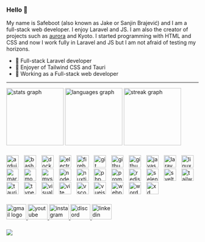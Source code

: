### Hello 👋
My name is Safeboot (also known as Jake or Sanjin Brajević) and I am a full-stack web developer. I enjoy Laravel and JS. I am also the creator of projects such as [aurora](https://auroracloud.gg) and Kyoto. I started programming with HTML and CSS and now I work fully in Laravel and JS but I am not afraid of testing my horizons.

- 📁 Full-stack Laravel developer
- 🎨 Enjoyer of Tailwind CSS and Tauri
- 🌇 Working as a Full-stack web developer

---

<div align="left">
  <img src="https://github-readme-stats.vercel.app/api?username=safeboot&hide_title=false&hide_rank=false&show_icons=true&include_all_commits=true&count_private=true&disable_animations=false&theme=nightowl&locale=en&hide_border=false&order=1" height="150" alt="stats graph"  />
  <img src="https://github-readme-stats.vercel.app/api/top-langs?username=safeboot&locale=en&hide_title=false&layout=compact&card_width=320&langs_count=5&theme=nightowl&hide_border=false&order=2" height="150" alt="languages graph"  />
  <img src="https://streak-stats.demolab.com?user=safeboot&locale=en&mode=daily&theme=nightowl&hide_border=false&border_radius=5&date_format=M%20j%5B,%20Y%5D&order=3" height="150" alt="streak graph"  />
</div>

###

<div align="left">
  <img src="https://skillicons.dev/icons?i=arduino" height="32" alt="arduino logo"  />
  <img width="6" />
  <img src="https://skillicons.dev/icons?i=bash" height="32" alt="bash logo"  />
  <img width="6" />
  <img src="https://skillicons.dev/icons?i=docker" height="32" alt="docker logo"  />
  <img width="6" />
  <img src="https://skillicons.dev/icons?i=electron" height="32" alt="electron logo"  />
  <img width="6" />
  <img src="https://skillicons.dev/icons?i=firebase" height="32" alt="firebase logo"  />
  <img width="6" />
  <img src="https://skillicons.dev/icons?i=git" height="32" alt="git logo"  />
  <img width="6" />
  <img src="https://skillicons.dev/icons?i=github" height="32" alt="github logo"  />
  <img width="6" />
  <img src="https://skillicons.dev/icons?i=githubactions" height="32" alt="githubactions logo"  />
  <img width="6" />
  <img src="https://skillicons.dev/icons?i=js" height="32" alt="javascript logo"  />
  <img width="6" />
  <img src="https://skillicons.dev/icons?i=laravel" height="32" alt="laravel logo"  />
  <img width="6" />
  <img src="https://skillicons.dev/icons?i=linux" height="32" alt="linux logo"  />
  <img width="6" />
  <img src="https://skillicons.dev/icons?i=md" height="32" alt="markdown logo"  />
  <img width="6" />
  <img src="https://skillicons.dev/icons?i=mongodb" height="32" alt="mongodb logo"  />
  <img width="6" />
  <img src="https://skillicons.dev/icons?i=mysql" height="32" alt="mysql logo"  />
  <img width="6" />
  <img src="https://skillicons.dev/icons?i=nodejs" height="32" alt="nodejs logo"  />
  <img width="6" />
  <img src="https://skillicons.dev/icons?i=nuxtjs" height="32" alt="nuxtjs logo"  />
  <img width="6" />
  <img src="https://skillicons.dev/icons?i=php" height="32" alt="php logo"  />
  <img width="6" />
  <img src="https://skillicons.dev/icons?i=prometheus" height="32" alt="prometheus logo"  />
  <img width="6" />
  <img src="https://skillicons.dev/icons?i=redis" height="32" alt="redis logo"  />
  <img width="6" />
  <img src="https://skillicons.dev/icons?i=selenium" height="32" alt="selenium logo"  />
  <img width="6" />
  <img src="https://skillicons.dev/icons?i=svelte" height="32" alt="svelte logo"  />
  <img width="6" />
  <img src="https://skillicons.dev/icons?i=tailwind" height="32" alt="tailwindcss logo"  />
  <img width="6" />
  <img src="https://skillicons.dev/icons?i=tauri" height="32" alt="tauri logo"  />
  <img width="6" />
  <img src="https://skillicons.dev/icons?i=ts" height="32" alt="typescript logo"  />
  <img width="6" />
  <img src="https://skillicons.dev/icons?i=visualstudio" height="32" alt="visualstudio logo"  />
  <img width="6" />
  <img src="https://skillicons.dev/icons?i=vite" height="32" alt="vite logo"  />
  <img width="6" />
  <img src="https://skillicons.dev/icons?i=vscode" height="32" alt="vscode logo"  />
  <img width="6" />
  <img src="https://skillicons.dev/icons?i=vue" height="32" alt="vuejs logo"  />
  <img width="6" />
  <img src="https://skillicons.dev/icons?i=webpack" height="32" alt="webpack logo"  />
  <img width="6" />
  <img src="https://skillicons.dev/icons?i=wordpress" height="32" alt="wordpress logo"  />
  <img width="6" />
  <img src="https://skillicons.dev/icons?i=xd" height="32" alt="xd logo"  />
</div>

###

<div align="left">
  <a href="mailto:mynamesafeboot@gmail.com" target="_blank">
    <img src="https://raw.githubusercontent.com/maurodesouza/profile-readme-generator/master/src/assets/icons/social/gmail/default.svg" width="52" height="40" alt="gmail logo"  />
  </a>
  <a href="https://youtube.com/c/safeboot" target="_blank">
    <img src="https://raw.githubusercontent.com/maurodesouza/profile-readme-generator/master/src/assets/icons/social/youtube/default.svg" width="52" height="40" alt="youtube logo"  />
  </a>
  <a href="https://instagram.com/imsafeboot/" target="_blank">
    <img src="https://raw.githubusercontent.com/maurodesouza/profile-readme-generator/master/src/assets/icons/social/instagram/default.svg" width="52" height="40" alt="instagram logo"  />
  </a>
  <a href="https://discord.com/users/842859202329837619" target="_blank">
    <img src="https://raw.githubusercontent.com/maurodesouza/profile-readme-generator/master/src/assets/icons/social/discord/default.svg" width="52" height="40" alt="discord logo"  />
  </a>
  <a href="https://linkedin.com/in/sanjin-brajević/" target="_blank">
    <img src="https://raw.githubusercontent.com/maurodesouza/profile-readme-generator/master/src/assets/icons/social/linkedin/default.svg" width="52" height="40" alt="linkedin logo"  />
  </a>
</div>

###

<div align="left">
  <img src="https://profile-counter.glitch.me/safeboot/count.svg?"  />
</div>

###
